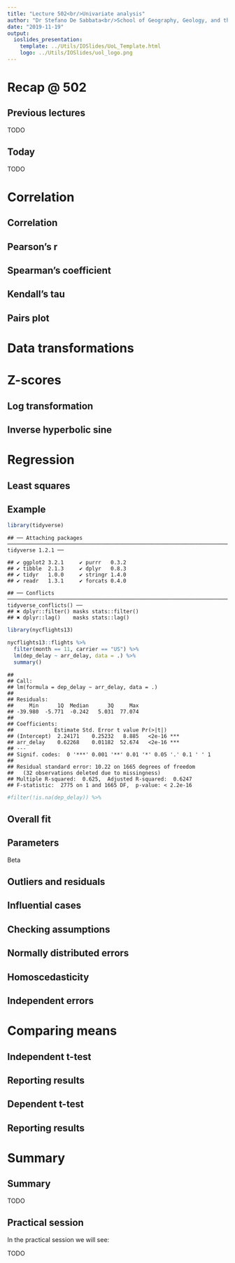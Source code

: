 ```yaml
---
title: "Lecture 502<br/>Univariate analysis"
author: "Dr Stefano De Sabbata<br/>School of Geography, Geology, and the Env.<br/><a href=\"mailto:s.desabbata@le.ac.uk\">s.desabbata&commat;le.ac.uk</a> &vert; <a href=\"https://twitter.com/maps4thought\">&commat;maps4thought</a><br/><a href=\"https://github.com/sdesabbata/GY7702\">github.com/sdesabbata/GY7702</a> licensed under <a href=\"https://www.gnu.org/licenses/gpl-3.0.html\">GNU GPL v3.0</a>"
date: "2019-11-19"
output:
  ioslides_presentation:
    template: ../Utils/IOSlides/UoL_Template.html
    logo: ../Utils/IOSlides/uol_logo.png
---
```






# Recap @ 502



## Previous lectures

TODO



## Today

TODO



# Correlation



## Correlation



## Pearson’s r



## Spearman’s coefficient



## Kendall’s tau



## Pairs plot



# Data transformations


# Z-scores



## Log transformation



## Inverse hyperbolic sine



#  Regression



## Least squares



## Example


```r
library(tidyverse)
```

```
## ── Attaching packages ──────────────────────────────────────────────────────────────────────────────── tidyverse 1.2.1 ──
```

```
## ✔ ggplot2 3.2.1     ✔ purrr   0.3.2
## ✔ tibble  2.1.3     ✔ dplyr   0.8.3
## ✔ tidyr   1.0.0     ✔ stringr 1.4.0
## ✔ readr   1.3.1     ✔ forcats 0.4.0
```

```
## ── Conflicts ─────────────────────────────────────────────────────────────────────────────────── tidyverse_conflicts() ──
## ✖ dplyr::filter() masks stats::filter()
## ✖ dplyr::lag()    masks stats::lag()
```

```r
library(nycflights13)

nycflights13::flights %>%
  filter(month == 11, carrier == "US") %>%
  lm(dep_delay ~ arr_delay, data = .) %>%
  summary()
```

```
## 
## Call:
## lm(formula = dep_delay ~ arr_delay, data = .)
## 
## Residuals:
##     Min      1Q  Median      3Q     Max 
## -39.980  -5.771  -0.242   5.031  77.074 
## 
## Coefficients:
##             Estimate Std. Error t value Pr(>|t|)    
## (Intercept)  2.24171    0.25232   8.885   <2e-16 ***
## arr_delay    0.62268    0.01182  52.674   <2e-16 ***
## ---
## Signif. codes:  0 '***' 0.001 '**' 0.01 '*' 0.05 '.' 0.1 ' ' 1
## 
## Residual standard error: 10.22 on 1665 degrees of freedom
##   (32 observations deleted due to missingness)
## Multiple R-squared:  0.625,	Adjusted R-squared:  0.6247 
## F-statistic:  2775 on 1 and 1665 DF,  p-value: < 2.2e-16
```

```r
#filter(!is.na(dep_delay)) %>%
```



## Overall fit



## Parameters

Beta



## Outliers and residuals



## Influential cases



## Checking assumptions

<!--
Note from Discovering Statistics Using R by Andy Field, Jeremy Miles and Zoë Field, SAGE Publications Ltd, 2012
List all in 7.7.2.1 excluding those for multivariate
-->

## Normally distributed errors



## Homoscedasticity



## Independent errors



# Comparing means



## Independent t-test



## Reporting results



## Dependent t-test



## Reporting results



# Summary



## Summary

TODO



## Practical session

In the practical session we will see:

TODO
